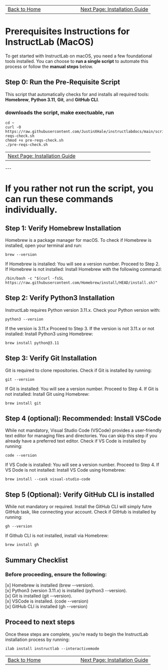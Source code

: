 <table style="border: none; width: 100%;">
  <tr>
    <td style="text-align: left; width: 50%;">
      <a href="https://justinxhale.github.io/instructlabdocs/">Back to Home</a>
    </td>
    <td style="text-align: right; width: 50%;">
      <a href="https://justinxhale.github.io/instructlabdocs/install.html">Next Page: Installation Guide</a>
    </td>
  </tr>
</table>

# Prerequisites Instructions for InstructLab (MacOS)

To get started with InstructLab on macOS, you need a few foundational tools installed. You can choose to **run a single script** to automate this process or follow the **manual steps** below.

## Step 0: Run the Pre-Requisite Script
This script that automatically checks for and installs all required tools: **Homebrew**, **Python 3.11**, **Git**, and **GitHub CLI**.

### downloads the script, make exectuable, run
```
cd ~
curl -O https://raw.githubusercontent.com/JustinXHale/instructlabdocs/main/scripts/pre-reqs-check.sh
chmod +x pre-reqs-check.sh
./pre-reqs-check.sh
```
<table style="border: none; width: 100%;">
  <tr>
    <td style="text-align: left; width: 50%;">
      <a href="https://justinxhale.github.io/instructlabdocs/install.html">Next Page: Installation Guide</a>
    </td>
  </tr>
</table>
---

# If you rather not run the script, you can run these commands individually. 

## Step 1: Verify Homebrew Installation

Homebrew is a package manager for macOS. To check if Homebrew is installed, open your terminal and run:

```
brew --version
```

If Homebrew is installed: You will see a version number. Proceed to Step 2.
If Homebrew is not installed: Install Homebrew with the following command:

```
/bin/bash -c "$(curl -fsSL https://raw.githubusercontent.com/Homebrew/install/HEAD/install.sh)"
```

## Step 2: Verify Python3 Installation
InstructLab requires Python version 3.11.x. Check your Python version with:

```
python3 --version
```

If the version is 3.11.x  Proceed to Step 3.
If the version is not 3.11.x or not installed: Install Python3 using Homebrew:

```
brew install python@3.11
```

## Step 3: Verify Git Installation
Git is required to clone repositories. Check if Git is installed by running:

```
git --version
```
If Git is installed: You will see a version number. Proceed to Step 4.
If Git is not installed: Install Git using Homebrew:

```
brew install git
```

## Step 4 (optional): Recommended: Install VSCode
While not mandatory, Visual Studio Code (VSCode) provides a user-friendly text editor for managing files and directories. You can skip this step if you already have a preferred text editor. Check if VS Code is installed by running:

```
code --version
```
If VS Code is installed: You will see a version number. Proceed to Step 4.
If VS Dode is not installed: Install VS Code using Homebrew:

```
brew install --cask visual-studio-code
```

## Step 5 (Optional): Verify GitHub CLI is installed
While not mandatory or required. Install the GitHub CLI will simply futre GitHub task, like connecting your account. Check if GitHub is installed by running:

```
gh --version
```

If Github CLI is not installed, install via Homebrew:

```
brew install gh
```

## Summary Checklist
### Before proceeding, ensure the following:

[x] Homebrew is installed (brew --version). <br>
[x] Python3 (version 3.11.x) is installed (python3 --version). <br>
[x] Git is installed (git --version). <br>
[x] VSCode is installed. (code --version) <br>
[x] GitHub CLI is installed (gh --version) <br>

## Proceed to next steps

Once these steps are complete, you’re ready to begin the InstructLab installation process by running:

```
ilab install instructlab --interactivemode
```

<table style="border: none; width: 100%;">
  <tr>
    <td style="text-align: left; width: 50%;">
      <a href="https://justinxhale.github.io/instructlabdocs/">Back to Home</a>
    </td>
    <td style="text-align: right; width: 50%;">
      <a href="https://justinxhale.github.io/instructlabdocs/install.html">Next Page: Installation Guide</a>
    </td>
  </tr>
</table>